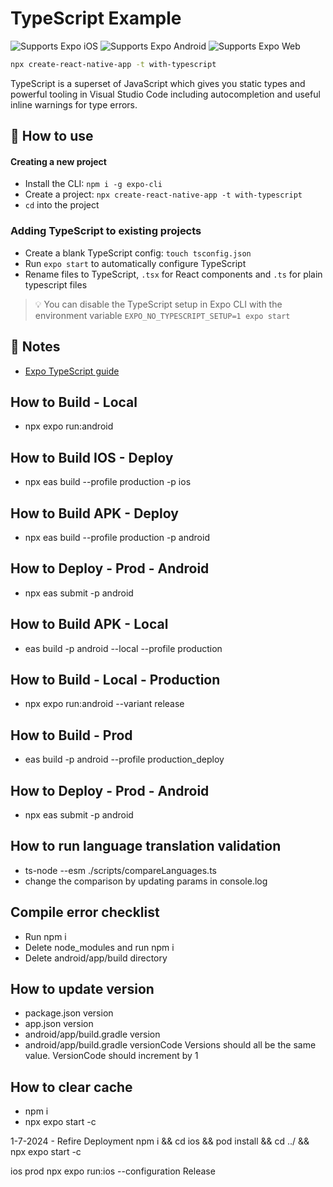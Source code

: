 # TypeScript Example

<p>
  <!-- iOS -->
  <img alt="Supports Expo iOS" longdesc="Supports Expo iOS" src="https://img.shields.io/badge/iOS-4630EB.svg?style=flat-square&logo=APPLE&labelColor=999999&logoColor=fff" />
  <!-- Android -->
  <img alt="Supports Expo Android" longdesc="Supports Expo Android" src="https://img.shields.io/badge/Android-4630EB.svg?style=flat-square&logo=ANDROID&labelColor=A4C639&logoColor=fff" />
  <!-- Web -->
  <img alt="Supports Expo Web" longdesc="Supports Expo Web" src="https://img.shields.io/badge/web-4630EB.svg?style=flat-square&logo=GOOGLE-CHROME&labelColor=4285F4&logoColor=fff" />
</p>

```sh
npx create-react-native-app -t with-typescript
```

TypeScript is a superset of JavaScript which gives you static types and powerful tooling in Visual Studio Code including autocompletion and useful inline warnings for type errors.

## 🚀 How to use

#### Creating a new project

- Install the CLI: `npm i -g expo-cli`
- Create a project: `npx create-react-native-app -t with-typescript`
- `cd` into the project

### Adding TypeScript to existing projects

- Create a blank TypeScript config: `touch tsconfig.json`
- Run `expo start` to automatically configure TypeScript
- Rename files to TypeScript, `.tsx` for React components and `.ts` for plain typescript files

> 💡 You can disable the TypeScript setup in Expo CLI with the environment variable `EXPO_NO_TYPESCRIPT_SETUP=1 expo start`

## 📝 Notes

- [Expo TypeScript guide](https://docs.expo.dev/versions/latest/guides/typescript/)

## How to Build - Local

- npx expo run:android

## How to Build IOS - Deploy

- npx eas build --profile production -p ios

## How to Build APK - Deploy

- npx eas build --profile production -p android

## How to Deploy - Prod - Android

- npx eas submit -p android

## How to Build APK - Local

- eas build -p android --local --profile production

## How to Build - Local - Production

- npx expo run:android --variant release

## How to Build - Prod

- eas build -p android --profile production_deploy

## How to Deploy - Prod - Android

- npx eas submit -p android

## How to run language translation validation

- ts-node --esm ./scripts/compareLanguages.ts
- change the comparison by updating params in console.log

## Compile error checklist

- Run npm i
- Delete node_modules and run npm i
- Delete android/app/build directory

## How to update version

- package.json version
- app.json version
- android/app/build.gradle version
- android/app/build.gradle versionCode
  Versions should all be the same value.
  VersionCode should increment by 1

## How to clear cache

- npm i
- npx expo start -c

1-7-2024 - Refire Deployment
npm i && cd ios && pod install && cd ../ && npx expo start -c

ios prod
npx expo run:ios --configuration Release
